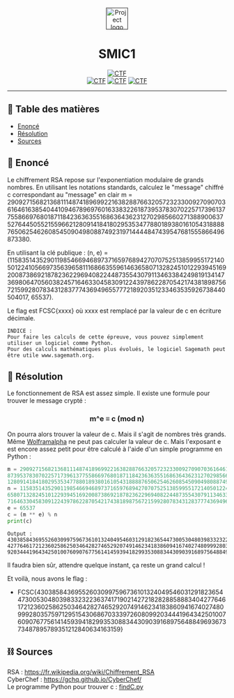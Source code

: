 <p align="center">
  <a href="" rel="noopener">
 <img style="width:50px;" src="https://france-cybersecurity-challenge.fr/files/abecee1bc8e9f22344226e697e672a7d/navbar_logo.png" alt="Project logo"></a>
</p>
<h1 align="center">SMIC1</h1>

<div align="center">

[![CTF](https://img.shields.io/badge/FCSC-2020-red.svg)](https://france-cybersecurity-challenge.fr/)<br>
[![CTF](https://img.shields.io/badge/intro-purple.svg)](#)
[![CTF](https://img.shields.io/badge/-crypto-green.svg)](#)
[![CTF](https://img.shields.io/badge/-RSA-blue.svg)](#)

</div>

---

## 📝 Table des matières

- [Enoncé](#problem_statement)
- [Résolution](#resolution)
- [Sources](#idea)

## 🧐 Enoncé <a name = "problem_statement"></a>

Le chiffrement RSA repose sur l'exponentiation modulaire de grands nombres. En utilisant les notations standards, calculez le "message" chiffré c correspondant au "message" en clair m =
29092715682136811148741896992216382887663205723233009270907036164616385404410946789697601633832261873953783070225717396137755866976801871184236363551686364362312702985660271388900637527644505521559662128091418418029535347788018938016105431888876506254626085450904980887492319714444847439547681555866496873380.

En utilisant la clé publique : (n, e) =(115835143529011985466946897371659768942707075251385995517214050122410566973563965811168663559614636580713282451012293945169200873869218782362296940822448735543079113463384249819134147369806470560382457164633045830912243978622870542174381898756721599280783431283777436949655777218920351233463535926738440504017, 65537).

Le flag est FCSC{xxxx} où xxxx est remplacé par la valeur de c en écriture décimale.

```
INDICE :
Pour faire les calculs de cette épreuve, vous pouvez simplement utiliser un logiciel comme Python.
Pour des calculs mathématiques plus évolués, le logiciel Sagemath peut être utile www.sagemath.org.
```

## 🥶 Résolution <a name = "resolution"></a>

Le fonctionnement de RSA est assez simple. Il existe une formule pour trouver le message crypté :

<h3 align="center">

m^e ≡ c (mod n)

</h3>

On pourra alors trouver la valeur de c. Mais il s'agit de nombres très grands. Même [Wolframalpha](https://www.wolframalpha.com/) ne peut pas calculer la valeur de c.
Mais l'exposant e est encore assez petit pour être calculé à l'aide d'un simple programme en Python :

```python
m = 29092715682136811148741896992216382887663205723233009270907036164616385404410946789697601633832261
873953783070225717396137755866976801871184236363551686364362312702985660271388900637527644505521559662
128091418418029535347788018938016105431888876506254626085450904980887492319714444847439547681555866496873380
n = 11583514352901198546694689737165976894270707525138599551721405012241056697356396581116866355961463
658071328245101229394516920087386921878236229694082244873554307911346338424981913414736980647056038245
7164633045830912243978622870542174381898756721599280783431283777436949655777218920351233463535926738440504017
e = 65537
c = (m ** e) % n
print(c)
```
```
Output :
43038584369552603099759673610132404954603129182365447300530480398332322363741719021427218282885888340
42776461721236025862503464282746529207491462341838609416740274809992803575971295154306867033397260809
9203444196434250100760907677561414593941829935308834430903916897564884969367373487895789351212840634163159
```

Il faudra bien sûr, attendre quelque instant, ça reste un grand calcul !

Et voilà, nous avons le flag :
* FCSC{43038584369552603099759673610132404954603129182365447300530480398332322363741719021427218282885888340427764617212360258625034642827465292074914623418386094167402748099928035759712951543068670333972608099203444196434250100760907677561414593941829935308834430903916897564884969367373487895789351212840634163159}

## ⛓️ Sources <a name = "limitations"></a>

RSA : https://fr.wikipedia.org/wiki/Chiffrement_RSA<br>
CyberChef : https://gchq.github.io/CyberChef/<br>
Le programme Python pour trouver c : [findC.py](https://github.com/TeissierYannis/FCSC-2020/blob/master/crypto/SMIC1/findC.py)
